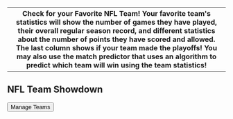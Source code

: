 
<table style="width:100%" id="table">
  <tr>
    <th>Check for your Favorite NFL Team! Your favorite team's statistics will show the number of games they have played, their overall regular season record, and different statistics about the number of points they have scored and allowed. The last column shows if your team made the playoffs! You may also use the match predictor that uses an algorithm to predict which team will win using the team statistics!</th>
  </tr>
</table>
<h2>NFL Team Showdown</h2>
<button onclick="manageTeams()" type="button">Manage Teams</button> 
<div class="card-body">
    <p style="color:red" id="result"></p>
    <p class="card-text">
        <script>
            const team1Vals = {};
            const team2Vals = {};
            const resultContainer = document.getElementById("result");
            // prepare URL's to allow easy switch from deployment and localhost
            const url = "https://fnvs.duckdns.org/api/nflteam"
            //const url = "http://127.0.0.1:8679/api/nflteam";
            const create_fetch = url + '/create';
            const read_fetch = url + '/';
            function manageTeams(){
                window.location.assign("sportscrud");
            }
            function load() {
                // prepare fetch options
                const read_options = {
                method: 'GET', // *GET, POST, PUT, DELETE, etc.
                mode: 'cors', // no-cors, *cors, same-origin
                cache: 'default', // *default, no-cache, reload, force-cache, only-if-cached
                credentials: 'omit', // include, *same-origin, omit
                headers: {
                    'Content-Type': 'application/json'
                },
                };     // fetch the data from API
                fetch(read_fetch, read_options)
                // response is a RESTful "promise" on any successful fetch
                .then(response => {
                    // check for response errors
                    if (response.status !== 200) {
                        const errorMsg = 'Database read error: ' + response.status;
                        console.log(errorMsg);
                        resultContainer.innerHTML = errorMsg;
						document.getElementById("teams").style.visibility = "hidden"
                        return;
                    }
                    // valid response will have json data
                    response.json().then(teams => {
                        console.log(teams);
                        let team1Select = "<select name='team1_name' id='team1_name' onchange='showTeam1Stats()' onfocus='showTeam1Stats()'><option value=''>Select Team</option>";
                        let team2Select = "<select name='team2_name' id='team2_name' onchange='showTeam2Stats()' onfocus='showTeam2Stats()'><option value=''>Select Challenger</option>";
                        
						for (let team in teams) {
                            team1Select+= "<option value='"+teams[team].team+"'>"+teams[team].team+"</option>";
                            team2Select+= "<option value='"+teams[team].team+"'>"+teams[team].team+"</option>";
                        }
                      
                        team1Select+= "</select>";
                        team2Select+= "</select>";
                        document.getElementById("team1").innerHTML = team1Select;
                        document.getElementById("team2").innerHTML = team2Select;
                        //document.getElementById("demo").innerHTML = text;
                    })
                }) 
                // catch fetch errors (ie ACCESS to server blocked)
                .catch(err => {
					console.error(err);
					resultContainer.innerHTML = err;
					document.getElementById("teams").style.visibility = "hidden";
                });
            }
            function showStats(teamName, statId) {
                // prepare fetch options
                const read_options = {
                    method: 'GET', // *GET, POST, PUT, DELETE, etc.
                    mode: 'cors', // no-cors, *cors, same-origin
                    cache: 'default', // *default, no-cache, reload, force-cache, only-if-cached
                    credentials: 'omit', // include, *same-origin, omit
                    headers: {
                        'Content-Type': 'application/json'
                    },
                };     // fetch the data from API
                let read_fetch_team = read_fetch + '?name='+teamName;
                fetch(read_fetch_team, read_options)
                // response is a RESTful "promise" on any successful fetch
                    .then(response => {
                        // check for response errors
                        if (response.status !== 200) {
                            const errorMsg = 'Database read error: ' + response.status;
                            console.log(errorMsg);
                            resultContainer.innerHTML = errorMsg;
                            return;
                        }
                        // valid response will have json data
                        response.json().then(team => {
                            console.log(team);
                                let text = "<table border='1' style='border-collapse: separate;'><tr><th>Team</th><td>" + team.team + "</td></tr><tr><th>Division</th><td>" + team.division + "</td></tr><tr><th>Games Played</th><td>" + team.gamesplayed + "</td></tr><tr><th>Games Won</th><td>" + team.gameswon + "</td></tr><tr><th>Games Lost</th><td>" + team.gameslost + "</td></tr><tr><th>Games Drawn</th><td>" + team.gamesdrawn + "</td></tr><tr><th>Games Played At Home</th><td>" + team.gamesplayedathome + "</td></tr><tr><th>Games Played Away</th><td>" + team.gamesplayedaway + "</td></tr><tr><th>Games Won At Home</th><td>" + team.gameswonathome + "</td></tr><tr><th>Games Won Away</th><td>" + team.gameswonaway + "</td></tr><tr><th>Games Lost At Home</th><td>" + team.gameslostathome + "</td></tr><tr><th>Games Lost Away</th><td>" + team.gameslostaway + "</td></tr><tr><th>Points For</th><td>" + team.pointsfor + "</td></tr><tr><th>Points Against</th><td>" + team.pointsagainst + "</td></tr><tr><th>Playoffs</th><td>" + team.playoffs + "</td></tr></table>";
                            document.getElementById(statId).innerHTML = text;
                            if (statId == "team1_stats"){
                                team1Vals["team"] = team.team;
                                team1Vals["gameswon"] = team.gameswon;
                                team1Vals["pointsfor"] = team.pointsfor;
                                team1Vals["pointsagainst"] = team.pointsagainst;
                                team1Vals["playoffs"] = team.playoffs;                
                            } else if (statId == "team2_stats"){
                                team2Vals["team"] = team.team;
                                team2Vals["gameswon"] = team.gameswon;
                                team2Vals["pointsfor"] = team.pointsfor;
                                team2Vals["pointsagainst"] = team.pointsagainst;
                                team2Vals["playoffs"] = team.playoffs;
                            }
                            compareTeams();
                        })
                    }) 
                // catch fetch errors (ie ACCESS to server blocked)
                .catch(err => {
                    console.error(err);
                    resultContainer.innerHTML = err
                    resultContainer.appendChild(tr);
                });
            }
            function compareTeams(){
                let challenger_points = 0;
                if (!team2Vals.team || !team1Vals.team){
                    document.getElementById("result").innerHTML="";
                    return;
                }
                if (team2Vals.gameswon > team1Vals.gameswon)
                    challenger_points++;
                else if (team2Vals.gameswon < team1Vals.gameswon)
                    challenger_points--;
                if (team2Vals.pointsfor > team1Vals.pointsfor)
                    challenger_points++;
                else if (team2Vals.pointsfor < team1Vals.pointsfor)
                    challenger_points--;
                if (team2Vals.pointsagainst < team1Vals.pointsagainst)
                    challenger_points++;
                else if (team2Vals.pointsagainst > team1Vals.pointsagainst)
                    challenger_points--;
                if (team2Vals.playoffs == "Yes")
                    challenger_points++;
                if (team1Vals.playoffs == "Yes")
                    challenger_points--;
                if (challenger_points > 0)
                    document.getElementById("result").innerHTML = team2Vals.team + " has better chances of winning over "+team1Vals.team;
                else if (challenger_points < 0)
                    document.getElementById("result").innerHTML = team1Vals.team + " has better chances of winning over "+team2Vals.team;
                else if (challenger_points == 0)
                    document.getElementById("result").innerHTML = team2Vals.team + " has same chances of winning as "+team1Vals.team;
            }
            function showTeam1Stats(){
                console.debug("inside showTeam2Stats()");
                var e = document.getElementById("team1_name");
                var value = e.value;
                var text = e.options[e.selectedIndex].text;
                if (text != "Select Team"){
                    console.log("Team1:"+text);
                    showStats(text, "team1_stats");
                } else {
                    document.getElementById("team1_stats").innerHTML = "";
                    team1Vals["team"] = "";
                    document.getElementById("result").innerHTML="";
                }
            }
            function showTeam2Stats(){
                console.debug("inside showTeam2Stats()");
                var e = document.getElementById("team2_name");
                var value = e.value;
                var text = e.options[e.selectedIndex].text;
                if (text != "Select Challenger"){
                    console.log("Team2:"+text);
                    showStats(text, "team2_stats");
                } else {
                    document.getElementById("team2_stats").innerHTML = "";
                    team2Vals["team"] = "";
                    document.getElementById("result").innerHTML="";
                }
            }
            load();
        </script>
        <table id="teams" width="100%">
            <tr><td>Team</td><td>Challenger</td></tr>
            <tr><td id="team1"></td><td id="team2"></td></tr>
            <tr><td id="team1_stats"></td><td id="team2_stats"></td></tr>
        </table>
        <!--<p id="team_created_message"></p>
        <table width="100%">
            <tr><td>Team</td><td><input type="text" id="t1"></td></tr>
            <tr><td>Division</td><td><input type="text" id="t2"></td></tr>
            <tr><td>Games Played</td><td><input type="text" id="t3"></td></tr>
            <tr><td>Games Won</td><td><input type="text" id="t4"></td></tr>
            <tr><td>Games Lost</td><td><input type="text" id="t15"></td></tr>
            <tr><td>Games Drawn</td><td><input type="text" id="t5"></td></tr>
            <tr><td>Games Played At Home</td><td><input type="text" id="t6"></td></tr>
            <tr><td>Games Played Away</td><td><input type="text" id="t7"></td></tr>
            <tr><td>Games Won At Home</td><td><input type="text" id="t8"></td></tr>
            <tr><td>Games Won Away</td><td><input type="text" id="t9"></td></tr>
            <tr><td>Games Lost At Home</td><td><input type="text" id="t10"></td></tr>
            <tr><td>Games Lost Away</td><td><input type="text" id="t11"></td></tr>
            <tr><td>Points For</td><td><input type="text" id="t12"></td></tr>
            <tr><td>Points Against</td><td><input type="text" id="t13"></td></tr>
            <tr><td>Playoffs</td><td><input type="text" id="t14"></td></tr>            
        </table>
		
        <button onclick="createTeam()" class="btn btn-primary">Create</a>-->
		
        
    </p>
    
</div>